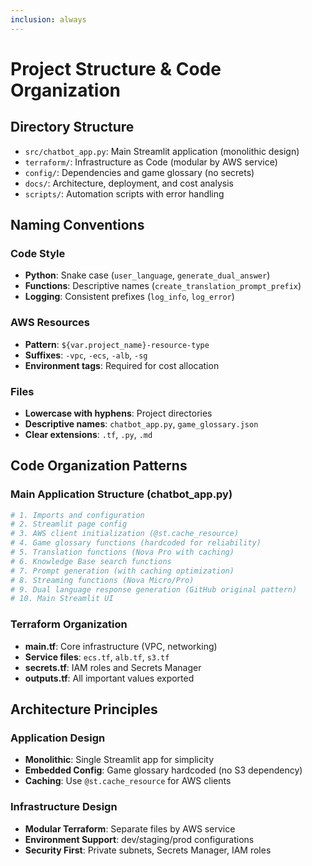 ```yaml
---
inclusion: always
---
```


# Project Structure & Code Organization

## Directory Structure

- `src/chatbot_app.py`: Main Streamlit application (monolithic design)
- `terraform/`: Infrastructure as Code (modular by AWS service)
- `config/`: Dependencies and game glossary (no secrets)
- `docs/`: Architecture, deployment, and cost analysis
- `scripts/`: Automation scripts with error handling

## Naming Conventions

### Code Style
- **Python**: Snake case (`user_language`, `generate_dual_answer`)
- **Functions**: Descriptive names (`create_translation_prompt_prefix`)
- **Logging**: Consistent prefixes (`log_info`, `log_error`)

### AWS Resources
- **Pattern**: `${var.project_name}-resource-type`
- **Suffixes**: `-vpc`, `-ecs`, `-alb`, `-sg`
- **Environment tags**: Required for cost allocation

### Files
- **Lowercase with hyphens**: Project directories
- **Descriptive names**: `chatbot_app.py`, `game_glossary.json`
- **Clear extensions**: `.tf`, `.py`, `.md`

## Code Organization Patterns

### Main Application Structure (chatbot_app.py)
```python
# 1. Imports and configuration
# 2. Streamlit page config
# 3. AWS client initialization (@st.cache_resource)
# 4. Game glossary functions (hardcoded for reliability)
# 5. Translation functions (Nova Pro with caching)
# 6. Knowledge Base search functions
# 7. Prompt generation (with caching optimization)
# 8. Streaming functions (Nova Micro/Pro)
# 9. Dual language response generation (GitHub original pattern)
# 10. Main Streamlit UI
```

### Terraform Organization
- **main.tf**: Core infrastructure (VPC, networking)
- **Service files**: `ecs.tf`, `alb.tf`, `s3.tf`
- **secrets.tf**: IAM roles and Secrets Manager
- **outputs.tf**: All important values exported

## Architecture Principles

### Application Design
- **Monolithic**: Single Streamlit app for simplicity
- **Embedded Config**: Game glossary hardcoded (no S3 dependency)
- **Caching**: Use `@st.cache_resource` for AWS clients

### Infrastructure Design
- **Modular Terraform**: Separate files by AWS service
- **Environment Support**: dev/staging/prod configurations
- **Security First**: Private subnets, Secrets Manager, IAM roles